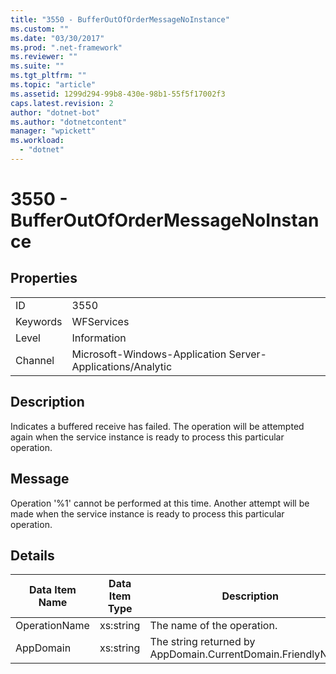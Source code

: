 ```yaml
---
title: "3550 - BufferOutOfOrderMessageNoInstance"
ms.custom: ""
ms.date: "03/30/2017"
ms.prod: ".net-framework"
ms.reviewer: ""
ms.suite: ""
ms.tgt_pltfrm: ""
ms.topic: "article"
ms.assetid: 1299d294-99b8-430e-98b1-55f5f17002f3
caps.latest.revision: 2
author: "dotnet-bot"
ms.author: "dotnetcontent"
manager: "wpickett"
ms.workload: 
  - "dotnet"
---
```

# 3550 - BufferOutOfOrderMessageNoInstance
## Properties  
  
|||  
|-|-|  
|ID|3550|  
|Keywords|WFServices|  
|Level|Information|  
|Channel|Microsoft-Windows-Application Server-Applications/Analytic|  
  
## Description  
 Indicates a buffered receive has failed. The operation will be attempted again when the service instance is ready to process this particular operation.  
  
## Message  
 Operation '%1' cannot be performed at this time. Another attempt will be made when the service instance is ready to process this particular operation.  
  
## Details  
  
|Data Item Name|Data Item Type|Description|  
|--------------------|--------------------|-----------------|  
|OperationName|xs:string|The name of the operation.|  
|AppDomain|xs:string|The string returned by AppDomain.CurrentDomain.FriendlyName.|
